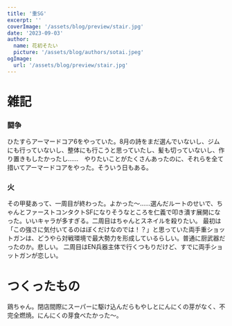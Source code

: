 ```yaml
---
title: '重SG'
excerpt: ''
coverImage: '/assets/blog/preview/stair.jpg'
date: '2023-09-03'
author:
  name: 花初そたい
  picture: '/assets/blog/authors/sotai.jpeg'
ogImage:
  url: '/assets/blog/preview/stair.jpg'
---
```

# 雑記
### 闘争
ひたすらアーマードコア6をやっていた。8月の詩をまだ選んでいないし、ジムにも行っていないし、整体にも行こうと思っていたし、髪も切っていないし、作り置きもしたかったし……　やりたいことがたくさんあったのに、それらを全て措いてアーマードコアをやった。そういう日もある。

### 火
その甲斐あって、一周目が終わった。よかった～……選んだルートのせいで、ちゃんとファーストコンタクトSFになりそうなところを仁義で叩き潰す展開になった。いいキャラが多すぎる。二周目はちゃんとスネイルを殺りたい。
最初は「この強さに気付いてるのはぼくだけなのでは！？」と思っていた両手重ショットガンは、どうやら対戦環境で最大勢力を形成しているらしい。普通に厨武器だったのか。悲しい。
二周目はEN兵器主体で行くつもりだけど、すでに両手ショットガンが恋しい。

# つくったもの
鶏ちゃん。閉店間際にスーパーに駆け込んだらもやしとにんにくの芽がなく、不完全燃焼。にんにくの芽食べたかった～。


